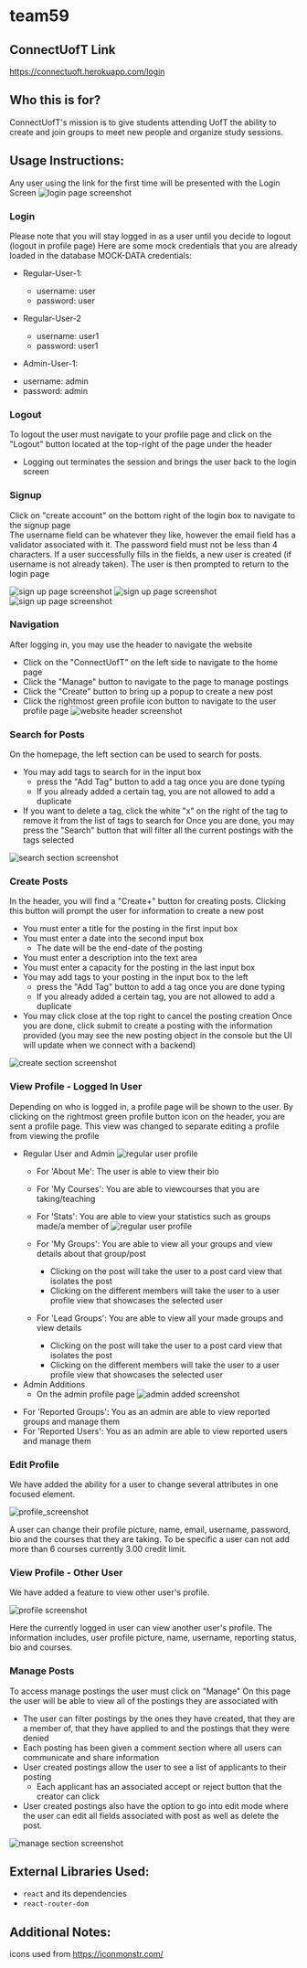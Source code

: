 # team59

## ConnectUofT Link
https://connectuoft.herokuapp.com/login
## Who this is for?
ConnectUofT's mission is to give students attending UofT the ability to create and join groups to meet new people and organize study sessions.
## Usage Instructions:
Any user using the link for the first time will be presented with the Login Screen
![login page screenshot](Files/screenshots_phase1/login.png)

### Login
Please note that you will stay logged in as a user until you decide to logout (logout in profile page)
Here are some mock credentials that you are already loaded in the database
MOCK-DATA credentials:
- Regular-User-1:
  * username: user
  * password: user

- Regular-User-2
  * username: user1
  * password: user1

- Admin-User-1: 
* username: admin
* password: admin


### Logout
To logout the user must navigate to your profile page and click on the "Logout" button located
at the top-right of the page under the header
* Logging out terminates the session and brings the user back to the login screen

### Signup
Click on "create account" on the bottom right of the login box to navigate to the signup page \
The username field can be whatever they like, however the email field has a validator associated with it.
The password field must not be less than 4 characters.
If a user successfully fills in the fields, a new user is created (if username is not already taken).
The user is then prompted to return to the login page

![sign up page screenshot](Files/screenshots_phase2/signup.png) ![sign up page screenshot](Files/screenshots_phase2/signup-taken.png)  ![sign up page screenshot](Files/screenshots_phase2/signup-success.png) 

### Navigation
After logging in, you may use the header to navigate the website
* Click on the "ConnectUofT" on the left side to navigate to the home page
* Click the "Manage" button to navigate to the page to manage postings
* Click the "Create" button to bring up a popup to create a new post
* Click the rightmost green profile icon button to navigate to the user profile page
![website header screenshot](Files/screenshots_phase1/header.png)

### Search for Posts
On the homepage, the left section can be used to search for posts. 
* You may add tags to search for in the input box
    * press the "Add Tag" button to add a tag once you are done typing
    * If you already added a certain tag, you are not allowed to add a duplicate
* If you want to delete a tag, click the white "x" on the right of the tag to remove it 
  from the list of tags to search for 
Once you are done, you may press the "Search" button that will filter all the current postings with the tags selected
  
![search section screenshot](Files/screenshots_phase1/search.png)

### Create Posts
In the header, you will find a "Create+" button for creating posts.
Clicking this button will prompt the user for information to create a new post
* You must enter a title for the posting in the first input box
* You must enter a date into the second input box
  * The date will be the end-date of the posting
* You must enter a description into the text area
* You must enter a capacity for the posting in the last input box
* You may add tags to your posting  in the input box to the left
    * press the "Add Tag" button to add a tag once you are done typing
    * If you already added a certain tag, you are not allowed to add a duplicate
* You may click close at the top right to cancel the posting creation
Once you are done, click submit to create a posting with the information provided
(you may see the new posting object in the console but the UI will update when we connect with a backend)

![create section screenshot](Files/screenshots_phase2/create.png)


### View Profile - Logged In User
Depending on who is logged in, a profile page will be shown to the user.
By clicking on the rightmost green profile button icon on the header,
you are sent a profile page.
This view was changed to separate editing a profile from viewing the profile

- Regular User and Admin
 ![regular user profile](Files/screenshots_phase2/profile-main.png)
  * For 'About Me': The user is able to view their bio
  * For 'My Courses': You are able to viewcourses that you are taking/teaching
  * For 'Stats': You are able to view your statistics such as groups made/a member of
  ![regular user profile](Files/screenshots_phase2/profile-main-other.png)

  * For 'My Groups': You are able to view all your groups and view details about that group/post
    * Clicking on the post will take the user to a post card view that isolates the post
    * Clicking on the different members will take the user to a user profile view that showcases the selected user
  * For 'Lead Groups': You are able to view all your made groups and view details
     * Clicking on the post will take the user to a post card view that isolates the post
     * Clicking on the different members will take the user to a user profile view that showcases the selected user
- Admin Additions
  * On the admin profile page 
![admin added screenshot](Files/screenshots_phase2/admin-reported-users.png)
* For 'Reported Groups': You as an admin are able to view reported groups and manage them
* For 'Reported Users': You as an admin are able to view reported users and manage them

### Edit Profile
We have added the ability for a user to change several attributes in one focused element.

![profile_screenshot](Files/screenshots_phase2/profile-edit.png)

A user can change their profile picture, name, email, username, password, bio and the courses that they are taking.
To be specific a user can not add more than 6 courses currently 3.00 credit limit.

### View Profile - Other User
We have added a feature to view other user's profile.

![profile screenshot](Files/screenshots_phase2/profile-other-user.png)

Here the currently logged in user can view another user's profile.
The information includes, user profile picture, name, username, reporting status,
bio and courses.

### Manage Posts
To access manage postings the user must click on "Manage"
On this page the user will be able to view all of the postings they are associated with
* The user can filter postings by the ones they have created, that they are a member of, that they have applied to and the postings that they were denied
* Each posting has been given a comment section where all users can communicate and share information
* User created postings allow the user to see a list of applicants to their posting
  * Each applicant has an associated accept or reject button that the creator can click
* User created postings also have the option to go into edit mode where the user can edit all fields associated with post as well as delete the post.

![manage section screenshot](Files/screenshots_phase2/manage-page.png)

## External Libraries Used:
* `react` and its dependencies
* `react-router-dom`

## Additional Notes:
icons used from https://iconmonstr.com/

